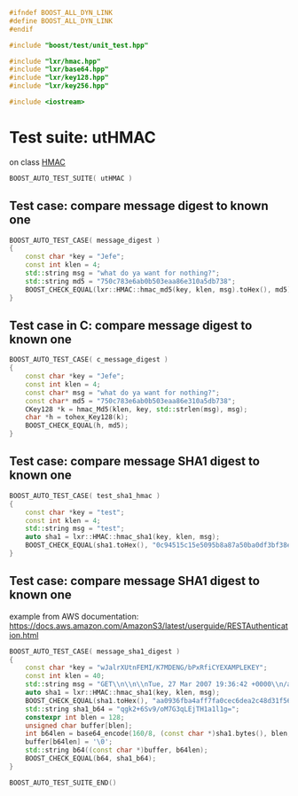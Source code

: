 ```cpp
#ifndef BOOST_ALL_DYN_LINK
#define BOOST_ALL_DYN_LINK
#endif

#include "boost/test/unit_test.hpp"

#include "lxr/hmac.hpp"
#include "lxr/base64.hpp"
#include "lxr/key128.hpp"
#include "lxr/key256.hpp"

#include <iostream>
````

# Test suite: utHMAC

on class [HMAC](../src/hmac.hpp.md)

```cpp
BOOST_AUTO_TEST_SUITE( utHMAC )
```

## Test case: compare message digest to known one
```cpp
BOOST_AUTO_TEST_CASE( message_digest )
{
    const char *key = "Jefe";
    const int klen = 4;
	std::string msg = "what do ya want for nothing?";
	std::string md5 = "750c783e6ab0b503eaa86e310a5db738";
	BOOST_CHECK_EQUAL(lxr::HMAC::hmac_md5(key, klen, msg).toHex(), md5);
}
```

## Test case in C: compare message digest to known one
```cpp
BOOST_AUTO_TEST_CASE( c_message_digest )
{
    const char *key = "Jefe";
    const int klen = 4;
	const char* msg = "what do ya want for nothing?";
	const char* md5 = "750c783e6ab0b503eaa86e310a5db738";
	CKey128 *k = hmac_Md5(klen, key, std::strlen(msg), msg);
	char *h = tohex_Key128(k);
	BOOST_CHECK_EQUAL(h, md5);
}
```

## Test case: compare message SHA1 digest to known one
```cpp
BOOST_AUTO_TEST_CASE( test_sha1_hmac )
{
    const char *key = "test";
    const int klen = 4;
    std::string msg = "test";
	auto sha1 = lxr::HMAC::hmac_sha1(key, klen, msg);
	BOOST_CHECK_EQUAL(sha1.toHex(), "0c94515c15e5095b8a87a50ba0df3bf38ed05fe6");
}
```

## Test case: compare message SHA1 digest to known one

example from AWS documentation: https://docs.aws.amazon.com/AmazonS3/latest/userguide/RESTAuthentication.html

```cpp
BOOST_AUTO_TEST_CASE( message_sha1_digest )
{
    const char *key = "wJalrXUtnFEMI/K7MDENG/bPxRfiCYEXAMPLEKEY";
    const int klen = 40;
    std::string msg = "GET\\n\\n\\nTue, 27 Mar 2007 19:36:42 +0000\\n/awsexamplebucket1/photos/puppy.jpg";
	auto sha1 = lxr::HMAC::hmac_sha1(key, klen, msg);
	BOOST_CHECK_EQUAL(sha1.toHex(), "aa0936fba4aff7fa0cec6dea2c48d31f56b59758");
	std::string sha1_b64 = "qgk2+6Sv9/oM7G3qLEjTH1a1l1g=";
	constexpr int blen = 128;
	unsigned char buffer[blen];
	int b64len = base64_encode(160/8, (const char *)sha1.bytes(), blen, buffer);
	buffer[b64len] = '\0';
	std::string b64((const char *)buffer, b64len);
	BOOST_CHECK_EQUAL(b64, sha1_b64);
}
```

```cpp
BOOST_AUTO_TEST_SUITE_END()
```
